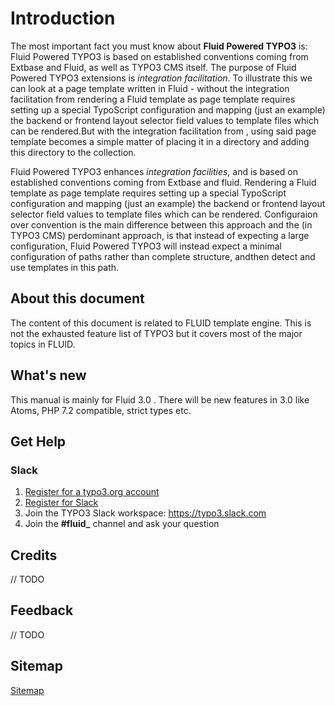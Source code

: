 # Introduction
The most important fact you must know about **Fluid Powered TYPO3** is: 
Fluid Powered TYPO3 is based on established conventions coming from Extbase and Fluid, as well as TYPO3 CMS itself. 
The purpose of Fluid Powered TYPO3 extensions is _integration facilitation_. To illustrate this we can look at a page template written in Fluid - without the integration facilitation from rendering a Fluid template as page template requires setting up a special TypoScript configuration and mapping (just an example) the backend or frontend layout selector field values to template files which can be rendered.But with the integration facilitation from , using said page template becomes a simple matter of placing it in a directory and adding this directory to the collection.



Fluid Powered TYPO3 enhances _integration facilities_, and is based on established conventions coming from Extbase and fluid. 
Rendering a Fluid template as page template requires setting up a special TypoScript configuration and mapping 
(just an example) the backend or frontend layout selector field values to template files which can be rendered. 
Configuraion over convention is the main difference between this approach and the (in TYPO3 CMS) perdominant approach, is that instead of expecting a large configuration, Fluid Powered TYPO3 will instead expect a minimal configuration of paths rather than complete structure, andthen detect and use templates in this path.
## About this document
The content of this document is related to FLUID template engine. This is not the exhausted feature list of TYPO3 but
it covers most of the major topics in FLUID.
## What's new
This manual is mainly for Fluid 3.0 . There will be new features in 3.0 like Atoms, PHP 7.2 compatible, strict
types etc.
## Get Help
### Slack
1. [Register for a typo3.org account](https://my.typo3.org/registration/sign-up/)
2. [Register for Slack](https://my.typo3.org/about-mytypo3org/slack/)
3. Join the TYPO3 Slack workspace: https://typo3.slack.com
4. Join the **#fluid_** channel and ask your question

## Credits
// TODO
## Feedback
// TODO
## Sitemap
[Sitemap](sitemap)
